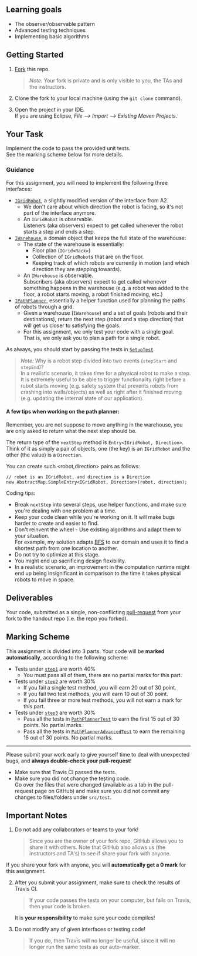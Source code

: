 ## Learning goals

 * The observer/observable pattern
 * Advanced testing techniques
 * Implementing basic algorithms

## Getting Started

 1. [Fork][github-fork] this repo.

     > _Note:_ Your fork is private and is only visible to you, the TAs and the instructors.

 2. Clone the fork to your local machine (using the `git clone` command).

 3. Open the project in your IDE.       
    If you are using Eclipse, _File --> Import --> Existing Maven Projects_.


## Your Task

Implement the code to pass the provided unit tests.        
See the marking scheme below for more details.

### Guidance

For this assignment, you will need to implement the following three interfaces:

 * [`IGridRobot`](/src/main/java/edu/toronto/csc301/robot/IGridRobot.java),
   a slightly modified version of the interface from A2.
    * We don't care about which direction the robot is facing, so it's not part
      of the interface anymore.
    * An `IGridRobot` is observable.          
      Listeners (aka observers) expect to get called whenever the robot starts
      a step and ends a step.
 * [`IWarehouse`](/src/main/java/edu/toronto/csc301/warehouse/IWarehouse.java),
   a domain object that keeps the full state of the warehouse:
    * The state of the warehouse is essentially:
      * Floor plan (`IGrid<Rack>`)
      * Collection of `IGridRobot`s that are on the floor.
      * Keeping track of which robots are currently in motion (and which direction
        they are stepping towards).
    * An `IWarehouse` is observable.        
      Subscribers (aka observers) expect to get called whenever something
      happens in the warehouse (e.g. a robot was added to the floor, a robot
      starts moving, a robot finished moving, etc.)
 * [`IPathPlanner`](/src/main/java/edu/toronto/csc301/warehouse/IPathPlanner.java),
   essentially a helper function used for planning the paths of robots through a grid.
    * Given a warehouse (`IWarehouse`) and a set of goals (robots and their
      destinations), return the next step (robot and a step direction)
      that will get us closer to satisfying the goals.
    * For this assignment, we only test your code with a single  goal.         
      That is, we only ask you to plan a path for a single robot.

As always, you should start by passing the tests in [`SetupTest`](/src/test/java/edu/toronto/csc301/SetupTest.java).


 > *Note:* Why is a robot step divided into two events (`stepStart` and `stepEnd`)?        
   In a realistic scenario, it takes time for a physical robot to make
   a step. It is extremely useful to be able to trigger functionality right
   before a robot starts moving (e.g. safety system that prevents robots from
   crashing into walls/objects) as well as right after it finished moving
   (e.g. updating the internal state of our application).

#### A few tips when working on the path planner:

Remember, you are not suppose to move anything in the warehouse, you are only
asked to return what the next step should be.

The return type of the `nextStep` method is `Entry<IGridRobot, Direction>`.
Think of it as simply a pair of objects, one (the key) is an `IGridRobot` and
the other (the value) is a `Direction`.

You can create such <robot,direction> pairs as follows:
```
// robot is an IGridRobot, and direction is a Direction
new AbstractMap.SimpleEntry<IGridRobot, Direction>(robot, direction);
```

Coding tips:

 * Break `nextStep` into several steps, use helper functions, and make sure
    you're dealing with one problem at a time.
 * Keep your code clean while you're working on it.
   It will make bugs harder to create and easier to find.
 * Don't reinvent the wheel - Use existing algorithms and adapt them to your situation.     
    For example, my solution adapts [BFS](https://en.wikipedia.org/wiki/Breadth-first_search) to our domain and uses it to find a shortest path from one location to another.
 * Do not try to optimize at this stage.
  * You might end up sacrificing design flexibility.
  * In a realistic scenario, an improvement in the computation runtime might
    end up being insignificant in comparison to the time it takes physical
    robots to move in space.


## Deliverables

Your code, submitted as a single, non-conflicting [pull-request][github-pull-requests] from your fork to the handout repo (i.e. the repo you forked).

## Marking Scheme

This assignment is divided into 3 parts.
Your code will be **marked automatically**, according to the following scheme:

 * Tests under [`step1`](/src/test/java/edu/toronto/csc301/step1) are worth 40%
   * You must pass all of them, there are no partial marks for this part.
 * Tests under [`step2`](/src/test/java/edu/toronto/csc301/step2) are worth 30%
   * If you fail a single test method, you will earn 20 out of 30 point.
   * If you fail two test methods, you will earn 10 out of 30 point.
   * If you fail three or more test methods, you will not earn a mark for this part.
 * Tests under [`step3`](/src/test/java/edu/toronto/csc301/step3) are worth 30%
   * Pass all the tests in [`PathPlannerTest`](/src/test/java/edu/toronto/csc301/step3/PathPlannerTest.java)
     to earn the first 15 out of 30 points. No partial marks.
   * Pass all the tests in [`PathPlannerAdvancedTest`](/src/test/java/edu/toronto/csc301/step3/PathPlannerAdvancedTest.java)
       to earn the remaining 15 out of 30 points. No partial marks.


----

Please submit your work early to give yourself time to deal with
unexpected bugs, and **always double-check your pull-request**!

 * Make sure that Travis CI passed the tests.
 * Make sure you did not change the testing code.         
   Go over the files that were changed (available as a tab in the pull-request
   page on GitHub) and make sure you did not commit any changes to files/folders
   under `src/test`.


## Important Notes

 1. Do not add any collaborators or teams to your fork!

    > Since you are the owner of your fork repo, GitHub allows you to share it with
others. Note that GitHub also allows us (the instructors and TA's) to see if
share your fork with anyone.

  If you share your fork with anyone, you will **automatically get a 0 mark** for this assignment.

 2. After you submit your assignment, make sure to check the results of Travis CI.

     > If your code passes the tests on your computer, but fails on Travis, then your code is broken.       

    It is **your responsibility** to make sure your code compiles!

 3. Do not modify any of given interfaces or testing code!

    > If you do, then Travis will no longer be useful, since it will no longer run the same tests as our auto-marker.


[IGrid]: /src/main/java/edu/toronto/csc301/grid/IGrid.java "IGrid interface"
[github-guides]: https://guides.github.com/ "GitHub guides"
[github-fork]: https://guides.github.com/activities/forking/ "Guide to GitHub fork"
[github-pull-requests]: https://help.github.com/articles/using-pull-requests/ "Guide to GitHub Pull-Requests"
